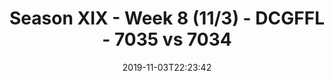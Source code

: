 ---
title: Season XIX - Week 8 (11/3) - DCGFFL - 7035 vs 7034
teams_score:
- team: 7035
  score: 25
- team: 7034
  score: 31
mvp: Tom, Marlon
game-ball: Mike, Mike
season: 19
week: 8
date: '2019-11-03T22:23:42'
pageid: season-xix-week-8-11-3-7035-vs-7034
---